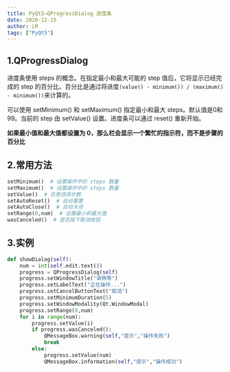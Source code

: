 ```yaml
---
title: PyQt5—QProgressDialog 进度条
date: 2020-12-15
author: LM
tags: ["PyQt5"]
---
```


## 1.QProgressDialog

进度条使用 steps 的概念。在指定最小和最大可能的 step 值后，它将显示已经完成的 step 的百分比。百分比是通过将进度`(value() - minimum()) / (maximum() - minimum())`来计算的。

可以使用 setMinimum() 和 setMaximum() 指定最小和最大 steps。默认值是0和99。当前的 step 由 setValue() 设置。进度条可以通过 reset() 重新开始。

**如果最小值和最大值都设置为 0，那么栏会显示一个繁忙的指示符，而不是步骤的百分比**

## 2.常用方法

```python
setMinimum()  # 设置操作中的 steps 数量
setMaximum()  # 设置操作中的 steps 数量
setValue()  # 任意选择步数
setAutoReset()  # 自动重置
setAutoClose()  # 自动关闭
setRange(0,num)  # 设置最小和最大值
wasCanceled()  # 是否按下取消按钮
```

## 3.实例

```python
def showDialog(self):
    num = int(self.edit.text())
    progress = QProgressDialog(self)
    progress.setWindowTitle("请稍等")  
    progress.setLabelText("正在操作...")
    progress.setCancelButtonText("取消")
    progress.setMinimumDuration(5)
    progress.setWindowModality(Qt.WindowModal)
    progress.setRange(0,num) 
    for i in range(num):
        progress.setValue(i) 
        if progress.wasCanceled():
            QMessageBox.warning(self,"提示","操作失败") 
            break
        else:
            progress.setValue(num)
            QMessageBox.information(self,"提示","操作成功")
```

